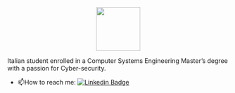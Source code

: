 <div id="header" align="center">
  <img src="https://media.giphy.com/media/2RiU1RUjyh4C4/giphy.gif" width="100"/>
</div>

Italian student enrolled in a Computer Systems Engineering Master’s degree with a
passion for Cyber-security.

- :mailbox:How to reach me: [![Linkedin Badge](https://img.shields.io/badge/-kakbar-blue?style=flat&logo=Linkedin&logoColor=white)](https://www.linkedin.com/in/matteocapricci/)
<!--
**matteocapricci/matteocapricci** is a ✨ _special_ ✨ repository because its `README.md` (this file) appears on your GitHub profile.

Here are some ideas to get you started:

- 🔭 I’m currently working on ...
- 🌱 I’m currently learning ...
- 👯 I’m looking to collaborate on ...
- 🤔 I’m looking for help with ...
- 💬 Ask me about ...
- 📫 How to reach me: ...
- 😄 Pronouns: ...
- ⚡ Fun fact: ...
-->

